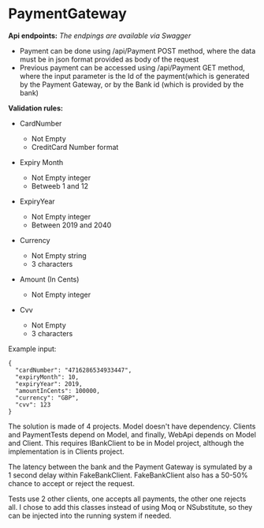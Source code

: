 # PaymentGateway

**Api endpoints:**
*The endpings are available via Swagger*
- Payment can be done using /api/Payment POST method, where the data must be in json format provided as body of the request
- Previous payment can be accessed using /api/Payment GET method, where the input parameter is the Id of the payment(which is generated by the Payment Gateway, or by the Bank id (which is provided by the bank)


**Validation rules:**
- CardNumber
  - Not Empty 
  - CreditCard Number format

- Expiry Month
  - Not Empty integer
  - Betweeb 1 and 12

- ExpiryYear
  - Not Empty integer
  - Between 2019 and 2040

- Currency
  - Not Empty string
  - 3 characters

- Amount (In Cents)
  - Not Empty integer

- Cvv
  - Not Empty
  - 3 characters

Example input:
```
{
  "cardNumber": "4716286534933447",
  "expiryMonth": 10,
  "expiryYear": 2019,
  "amountInCents": 100000,
  "currency": "GBP",
  "cvv": 123
}
```

The solution is made of 4 projects. Model doesn't have dependency. Clients and PaymentTests depend on Model, and finally, WebApi depends on Model and Client. This requires IBankClient to be in Model project, although the implementation is in Clients project.

The latency between the bank and the Payment Gateway is symulated by a 1 second delay within FakeBankClient. FakeBankClient also has a 50-50% chance to accept or reject the request.

Tests use 2 other clients, one accepts all payments, the other one rejects all. I chose to add this classes instead of using Moq or NSubstitute, so they can be injected into the running system if needed.
